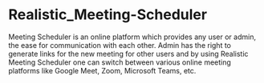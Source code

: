 # Realistic_Meeting-Scheduler
Meeting Scheduler is an online platform which provides any user or admin, the ease for communication with each other. Admin has the right to generate links for the new meeting for other users and by using Realistic Meeting Scheduler one can switch between various online meeting platforms like Google Meet, Zoom, Microsoft Teams, etc.

